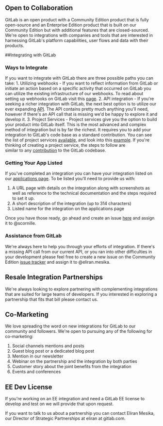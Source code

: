 ## Open to Collaboration
GitLab is an open product with a Community Edition product that is fully open-source and an Enterprise Edition product that is built on our Community Edition but with additional features that are closed-sourced. We're open to integrations with companies and tools that are interested in harnessing GitLab's platform capabilities, user flows and data with their products.

##Integrating with GitLab

### Ways to Integrate
If you want to integrate with GitLab there are three possible paths you can take:
	1. Utilizing webhooks - If you want to reflect information from GitLab or initiate an action based on a specific activity that occurred on GitLab you can utilize the existing infrastructure of our webhooks. To read about setting up webhooks on GitLab visit this [page](https://gitlab.com/gitlab-org/gitlab-ce/blob/master/doc/web_hooks/web_hooks.md).
	2. API integration - If you're seeking a richer integration with GitLab, the next best option is to utilize our ever expanding [API](https://docs.gitlab.com/ce/api/). The API contains pretty much anything you'll need, however if there's an API call that is missing we'd be happy to explore it and develop it.
	3. Project Services - Project services give you the option to build your product into GitLab itself. This is the most advanced and complex method of integration but is by far the richest. It requires you to add your integration to GitLab's code base as a standard contribution. You can see the list of project services [available](http://docs.gitlab.com/ee/project_services/project_services.html), and look into this [example](https://gitlab.com/gitlab-org/gitlab-ce/merge_requests/4930/diffs). If you're thinking of creating a project service, the steps to follow are similar to any [contribution](https://gitlab.com/gitlab-org/gitlab-test/blob/master/CONTRIBUTING.md) to the GitLab codebase.

### Getting Your App Listed
If you've completed an integration you can have your integration listed on our [applications page](https://about.gitlab.com/applications/). To be listed you'll need to provide us with:
  1. A URL page with details on the integration along with screenshots as well as reference to the technical documentation and the steps required to set it up.
  2. A short description of the integration (up to 314 characters)
  3. Listed name for the integration on the applications page

Once you have those ready, go ahead and create an issue [here](https://gitlab.com/gitlab-com/www-gitlab-com/issues) and assign it to @scornille.

### Assistance from GitLab
We're always here to help you through your efforts of integration. If there's a missing API call from our current API, or you ran into other difficulties in your development please feel free to create a new issue on the Community Edition [issue tracker](https://gitlab.com/gitlab-org/gitlab-ce/issues) and assign it to @eliran.mesika.

## Resale Integration Partnerships
We're always looking to explore partnering with complementing integrations that are suited for large teams of developers. If you interested in exploring a partnership that fits that bill please contact us.

## Co-Marketing
We love spreading the word on new integrations for GitLab to our community and followers. We're open to pursuing any of the following for co-marketing:
  1. Social channels mentions and posts
  2. Guest blog post or a dedicated blog post
  3. Mention in our newsletter
  4. Webinar on the partnership and the integration by both parties
  5. Customer story about the joint benefits from the integration
  6. Events and conferences

## EE Dev License
If you're working on an EE integration and need a GitLab EE license to develop and test on we will provide that upon request.


If you want to talk to us about a partnership you can contact Eliran Mesika, our Director of Strategic Partnerships at eliran at gitlab.com.
